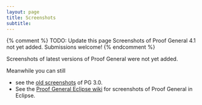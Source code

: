 ```yaml
---
layout: page
title: Screenshots
subtitle:
---
```


{% comment %} TODO: Update this page
Screenshots of Proof General 4.1 not yet added. Submissions welcome!
{% endcomment %}

Screenshots of latest versions of Proof General were not yet added.

Meanwhile you can still

-   see the [old screenshots](http://proofgeneral.inf.ed.ac.uk/screenshotv3.html) of PG 3.0.
-   See the [Proof General Eclipse wiki](https://wiki.inf.ed.ac.uk/PG/ProofGeneralEclipse)
    for screenshots of Proof General in Eclipse.
